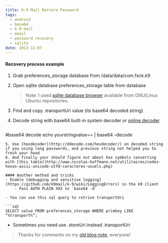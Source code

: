 ```yaml
---
title: K-9 Mail Restore Password
tags:
  - android
  - base64
  - k-9 mail
  - email
  - password recovery
  - sqlite
date: 2013-12-07
---
```


#### Recovery process example
1. Grab preferences_storage database from /data/data/com.fsck.k9  
2. Open sqlite database preferences_storage table from database<!--more-->

    > Note: I used [sqlite database browser](http://sqlitebrowser.sourceforge.net/) available from GNU/Linux Ubuntu repositories.

3. Find and copy .transportUri value (its base64 decoded string)
4. Decode string with base64 built-in system decoder or [online decoder](http://www.base64decode.org/)

    > ```bash
#base64 decode
echo yourstringvalue== | base64 –decode
```
5. Use [hexdecoder](http://ddecode.com/hexdecoder/) on decoded string if you using long passwords, and previous string not helped you to fresh your head  
6. And finally your should figure out about hex symbols converting with [this table](http://www.nicolas-hoffmann.net/utilitaires/codes-hexas-ascii-unicode-utf8-caracteres-usuels.php)

#### Another method and tricks
- Enable [debugging and sensitive logging](https://github.com/k9mail/k-9/wiki/LoggingErrors) in the k9 client
    - Pass AUTH PLAIN XXX to `base64 -d`
    
- You can use this sql query to retrive transportUri

```sql
SELECT value FROM preferences_storage WHERE primkey LIKE “%transport%”;
```
- Sometimes you need use .storeUri instead .transportUri

> Thanks for comments on my [old blog note](https://cryptofuture.wordpress.com/2013/12/07/k-9-mail-password/), everyone!

